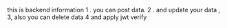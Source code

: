 this is backend information 
1 . you can post data.
2 . and update your data ,
3, also you can delete data 
4 and apply jwt verify 